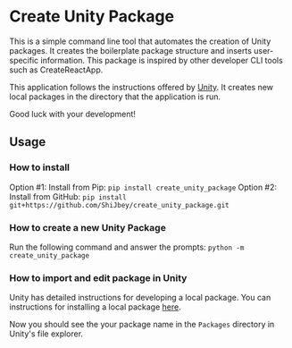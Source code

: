 # Create Unity Package

This is a simple command line tool that automates the creation of
Unity packages. It creates the boilerplate package structure and
inserts user-specific information. This package is inspired by
other developer CLI tools such as CreateReactApp.

This application follows the instructions offered by
[Unity](https://docs.unity3d.com/Manual/CustomPackages.html). It
creates new local packages in the directory that the application
is run.

Good luck with your development!

## Usage

### How to install

Option #1: Install from Pip: `pip install create_unity_package`
Option #2: Install from GitHub: `pip install git+https://github.com/ShiJbey/create_unity_package.git`

### How to create a new Unity Package

Run the following command and answer the prompts: `python -m create_unity_package`

### How to import and edit package in Unity

Unity has detailed instructions for developing a local package.
You can instructions for installing a local package
[here](https://docs.unity3d.com/Manual/upm-ui-local.html).

Now you should see the your package name in the `Packages` directory
in Unity's file explorer.
